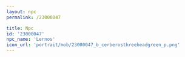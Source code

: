 ```yaml
---
layout: npc
permalink: /23000047

title: Npc
id: '23000047'
npc_name: 'Lernos'
icon_url: 'portrait/mob/23000047_b_cerberosthreeheadgreen_p.png'
---
```

